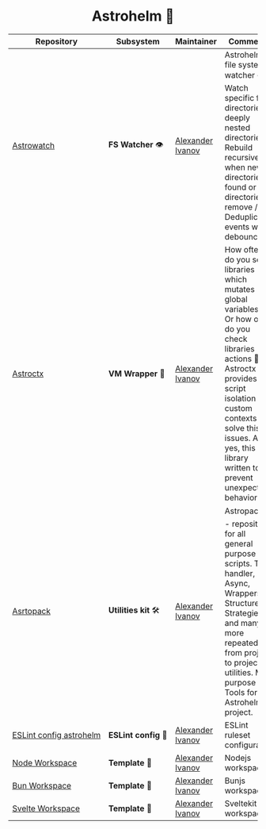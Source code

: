 <h1 align="center"> Astrohelm 🚀</h1>



| Repository                            | Subsystem            | Maintainer                     | Comments                     |
| ------------------------------------- | -------------------- | ------------------------------ | ---------------------------- |
| [Astrowatch][astrowatch:git]            | **FS&nbsp;Watcher**&nbsp;👁️       | [Alexander Ivanov][sashapop10] | Astrohelm file system watcher 👁️ Watch specific files, directories, deeply nested directories / Rebuild recursive when new directories found or old directories remove / Deduplicate events with debounce.  |
| [Astroctx][astroctx:git]            | **VM&nbsp;Wrapper**&nbsp;💉       | [Alexander Ivanov][sashapop10] |How often do you see libraries which mutates global variables ? Or how often do you check libraries actions 🥸 ? Astroctx provides script isolation in custom contexts to solve this issues. And yes, this library written to prevent unexpected behavior.   |
| [Asrtopack][astropack:git]            | **Utilities&nbsp;kit**&nbsp;🛠️       | [Alexander Ivanov][sashapop10] | Astropack 🛠️ - repository for all general purpose scripts. Time handler, Async, Wrappers, Structures, Strategies and many more repeated from project to project utilities. Main purpose - Tools for Astrohelm project.     |
| [ESLint&nbsp;config&nbsp;astrohelm][eslint:git] | **ESLint&nbsp;config**&nbsp;📜 | [Alexander Ivanov][sashapop10] | ESLint ruleset configuration |
| [Node&nbsp;Workspace][node-workspace:git]            | **Template**&nbsp;📝      | [Alexander Ivanov][sashapop10] | Nodejs workspace     |
| [Bun&nbsp;Workspace][bun-workspace:git]            | **Template**&nbsp;📝      | [Alexander Ivanov][sashapop10] | Bunjs workspace     |
| [Svelte&nbsp;Workspace][svelte-workspace:git]            | **Template**&nbsp;📝      | [Alexander Ivanov][sashapop10] | Sveltekit workspace     |


[eslint:git]: https://github.com/astrohelm/eslint-config-astrohelm
[node-workspace:git]: https://github.com/astrohelm/node-workspace
[bun-workspace:git]: https://github.com/astrohelm/bun-workspace
[svelte-workspace:git]: https://github.com/astrohelm/svelte-workspace
[astropack:git]: https://github.com/astrohelm/astropack
[astrowatch:git]: https://github.com/astrohelm/astrowatch
[astroctx:git]: https://github.com/astrohelm/astroctx
[sashapop10]: https://github.com/sashapop10
[maksim]: https://github.com/expertrix
